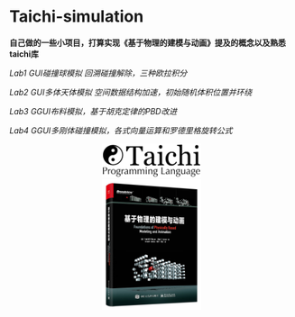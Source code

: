 # Taichi-simulation

**自己做的一些小项目，打算实现《基于物理的建模与动画》提及的概念以及熟悉taichi库**

*Lab1 GUI碰撞球模拟 回溯碰撞解除，三种欧拉积分*

*Lab2 GUI多体天体模拟  空间数据结构加速，初始随机体积位置并环绕*

*Lab3 GGUI布料模拟，基于胡克定律的PBD改进*

*Lab4 GGUI多刚体碰撞模拟，各式向量运算和罗德里格旋转公式*

<div align=center>
<img src="https://github.com/1242857339/Taichi-simulation/blob/main/taichi.png" width = "35%" height = "35%" />
</div>

<div align=center>
<img src="https://github.com/1242857339/Taichi-simulation/blob/main/book.jpg" width = "35%" height = "35%" />
</div>
